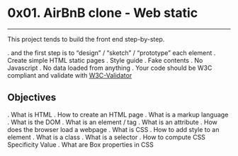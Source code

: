 # 0x01. AirBnB clone - Web static
-----------------------------------------------------------------------------------------
This project tends to build the front end step-by-step.

. and the first step is to “design” / “sketch” / “prototype” each element
. Create simple HTML static pages
. Style guide
. Fake contents
. No Javascript
. No data loaded from anything
. Your code should be W3C compliant and validate with [W3C-Validator](https://github.com/alx-tools/W3C-Validator)

## Objectives
. What is HTML
. How to create an HTML page
. What is a markup language
. What is the DOM
. What is an element / tag
. What is an attribute
. How does the browser load a webpage
. What is CSS
. How to add style to an element
. What is a class
. What is a selector
. How to compute CSS Specificity Value
. What are Box properties in CSS
